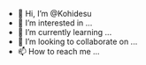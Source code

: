 - 👋 Hi, I’m @Kohidesu
- 👀 I’m interested in ...
- 🌱 I’m currently learning ... 
- 💞️ I’m looking to collaborate on ...
- 📫 How to reach me ...
  
<!---
Kohidesu/Kohidesu is a ✨ special ✨ repository because its `README.md` (this file) appears on your GitHub profile.
You can click the Preview link to take a look at your changes.
--->
